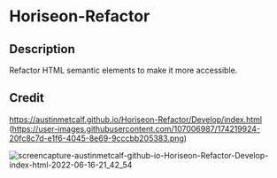 # Horiseon-Refactor

## Description
Refactor HTML semantic elements to make it more accessible. 

## Credit

https://austinmetcalf.github.io/Horiseon-Refactor/Develop/index.html
(https://user-images.githubusercontent.com/107006987/174219924-20fc8c7d-e1f6-4045-8e69-9cccbb205383.png)


![screencapture-austinmetcalf-github-io-Horiseon-Refactor-Develop-index-html-2022-06-16-21_42_54](https://user-images.githubusercontent.com/107006987/174220543-85d7f4a1-6fa6-4cf4-9ca3-d572e3606558.png)
